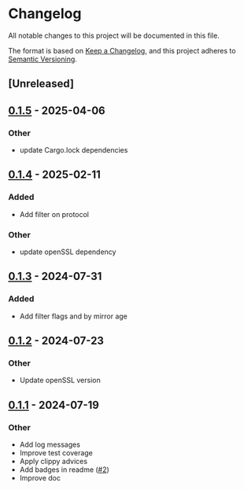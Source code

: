 # Changelog
All notable changes to this project will be documented in this file.

The format is based on [Keep a Changelog](https://keepachangelog.com/en/1.0.0/),
and this project adheres to [Semantic Versioning](https://semver.org/spec/v2.0.0.html).

## [Unreleased]

## [0.1.5](https://github.com/manu3618/reflecto/compare/v0.1.4...v0.1.5) - 2025-04-06

### Other

- update Cargo.lock dependencies

## [0.1.4](https://github.com/manu3618/reflecto/compare/v0.1.3...v0.1.4) - 2025-02-11

### Added
- Add filter on protocol

### Other
- update openSSL dependency

## [0.1.3](https://github.com/manu3618/reflecto/compare/v0.1.2...v0.1.3) - 2024-07-31

### Added
- Add filter flags and by mirror age

## [0.1.2](https://github.com/manu3618/reflecto/compare/v0.1.1...v0.1.2) - 2024-07-23

### Other
- Update openSSL version

## [0.1.1](https://github.com/manu3618/reflecto/compare/v0.1.0...v0.1.1) - 2024-07-19

### Other
- Add log messages
- Improve test coverage
- Apply clippy advices
- Add badges in readme ([#2](https://github.com/manu3618/reflecto/pull/2))
- Improve doc
